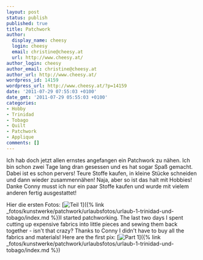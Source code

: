```yaml
---
layout: post
status: publish
published: true
title: Patchwork
author:
  display_name: cheesy
  login: cheesy
  email: christine@cheesy.at
  url: http://www.cheesy.at/
author_login: cheesy
author_email: christine@cheesy.at
author_url: http://www.cheesy.at/
wordpress_id: 14159
wordpress_url: http://www.cheesy.at/?p=14159
date: '2011-07-29 07:55:03 +0100'
date_gmt: '2011-07-29 05:55:03 +0100'
categories:
- Hobby
- Trinidad
- Tobago
- Quilt
- Patchwork
- Applique
comments: []
---
```

<!--:de-->Ich hab doch jetzt allen ernstes angefangen ein Patchwork zu nähen. Ich bin schon zwei Tage lang dran gesessen und es hat sogar Spaß gemacht. Dabei ist es schon pervers! Teure Stoffe kaufen, in kleine Stücke schneiden und dann wieder zusammennähen! Naja, aber so ist das halt mit Hobbies! Danke Conny musst ich nur ein paar Stoffe kaufen und wurde mit vielem anderen fertig ausgestattet!
Hier die ersten Fotos:
[![](http://www.cheesy.at/wp-content/uploads/thumbnail14.jpg "Teil 1")]({% link _fotos/kunstwerke/patchwork/urlaubsfotos/urlaub-1-trinidad-und-tobago/index.md %})<!--:--><!--:en-->I started patchworking. The last two days I spent cutting up expensive fabrics into little pieces and sewing them back together - isn't that crazy? Thanks to Conny I didn't have to buy all the fabrics and materials!
Here are the first pix:
[![](http://www.cheesy.at/wp-content/uploads/thumbnail14.jpg "Part 1")]({% link _fotos/kunstwerke/patchwork/urlaubsfotos/urlaub-1-trinidad-und-tobago/index.md %})<!--:-->
